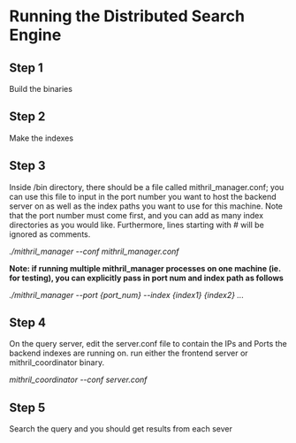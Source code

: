 # Running the Distributed Search Engine
## Step 1
Build the binaries
## Step 2
Make the indexes
## Step 3
Inside /bin directory, there should be a file called mithril_manager.conf; you can use this file to input in the port number you want to host the backend server on as well as the index paths you want to use for this machine. Note that the port number must come first, and you can add as many index directories as you would like. Furthermore, lines starting with # will be ignored as comments.

*./mithril_manager --conf mithril_manager.conf*

**Note: if running multiple mithril_manager processes on one machine (ie. for testing), you can explicitly pass in port num and index path as follows**

*./mithril_manager --port {port_num} --index {index1} {index2} ...*

## Step 4
On the query server, edit the server.conf file to contain the IPs and Ports the backend indexes are running on. run either the frontend server or mithril_coordinator binary.

*mithril_coordinator --conf server.conf*

## Step 5
Search the query and you should get results from each sever